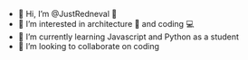 - 👋 Hi, I’m @JustRedneval 💜
- 👀 I’m interested in architecture 📐 and coding 💻
- 🌱 I’m currently learning Javascript and Python as a student
- 💞️ I’m looking to collaborate on coding

<!---
JustRedneval/JustRedneval is a ✨ special ✨ repository because its `README.md` (this file) appears on your GitHub profile.
You can click the Preview link to take a look at your changes.
--->
